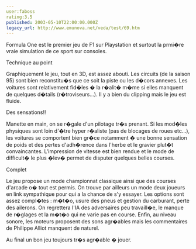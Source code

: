```yaml
---
user:faboss
rating:3.5
published: 2003-05-10T22:00:00.000Z
legacy_url: http://www.emunova.net/veda/test/69.htm
---
```

Formula One est le premier jeu de F1 sur Playstation et surtout la prmi�re vraie simulation de ce sport sur consoles.  

  

Technique au point  

  

Graphiquement le jeu, tout en 3D, est assez abouti. Les circuits (de la saison 95) sont bien reconstitu�s que ce soit la piste ou les d�cors annexes. Les voitures sont relativement fid�les � la r�alit� m�me si elles manquent de quelques d�tails (r�troviseurs...). Il y a bien du clipping mais le jeu est fluide.  

  

Des sensations!!  

  

Manette en main, on se r�gale d'un pilotage tr�s prenant. Si les mod�les physiques sont loin d'�tre hyper r�aliste (pas de blocages de roues etc...), les voitures se comportent bien gr�ce notamment � une bonne sensation de poids et des pertes d'adh�rence dans l'herbe et le gravier plut�t convaincantes. L'impression de vitesse est bien rendue et le mode de difficult� le plus �lev� permet de disputer quelques belles courses.  

  

Complet  

  

Le jeu propose un mode championnat classique ainsi que des courses d'arcade o� tout est permis. On trouve par ailleurs un mode deux joueurs en link sympathique pour qui a la chance de s'y essayer. Les options sont assez compl�tes : m�t�o, usure des pneus et gestion du carburant, perte des ailerons. On regrettera l'IA des adversaires peu travaill�e, le manque de r�glages et la m�t�o qui ne varie pas en course. Enfin, au niveau sonore, les moteurs proposent des sons agr�ables mais les commentaires de Philippe Alliot manquent de naturel.  

  

Au final un bon jeu toujours tr�s agr�able � jouer.